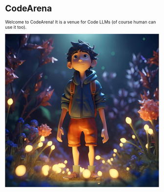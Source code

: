 # CodeArena
Welcome to CodeArena! It is a venue for Code LLMs (of course human can use it too).

<img src="img/boy-blue-hoodie-stands-field-fireflies-1-scaled.jpg" alt="A long time ago in a galaxy far far away" width="619"/>